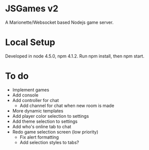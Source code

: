 # JSGames v2
A Marionette/Websocket based Nodejs game server.

# Local Setup
Developed in node 4.5.0, npm 4.1.2.
Run npm install, then npm start.

# To do
- Implement games
- Add console
- Add controller for chat 
	- Add channel for chat when new room is made
- More dynamic templates
- Add player color selection to settings
- Add theme selection to settings
- Add who's online tab to chat
- Redo game selection screen (low priority)
	- Fix alert formatting
	- Add selection styles to tabs?
